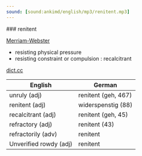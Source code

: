 ```yaml
---
sound: [sound:ankimd/english/mp3/renitent.mp3]
---
```


\### renitent

[Merriam-Webster](https://www.merriam-webster.com/dictionary/renitent)

- resisting physical pressure
- resisting constraint or compulsion : recalcitrant

[dict.cc](https://www.dict.cc/renitent)

| English        | German       |
| -------------- | ------------ |
| unruly (adj) | renitent (geh, 467) |
| renitent (adj) | widerspenstig (88) |
| recalcitrant (adj) | renitent (geh, 45) |
| refractory (adj) | renitent (43) |
| refractorily (adv) | renitent |
| Unverified rowdy (adj) | renitent |
